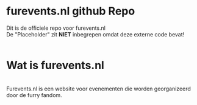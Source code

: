 # furevents.nl github Repo

Dit is de officiele repo voor furevents.nl<br>
De "Placeholder" zit <b>NIET</b> inbegrepen omdat deze externe code bevat!
<br>
<br>
# Wat is furevents.nl
<br>
Furevents.nl is een website voor evenementen die worden georganizeerd door de furry fandom.<br>
<br>

